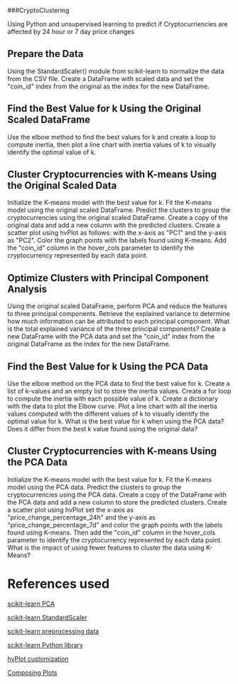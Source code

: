 ###CryptoClustering

Using Python and unsupervised learning to predict if Cryptocurriencies are affected by 24 hour or 7 day price changes 

## Prepare the Data
Using the StandardScaler() module from scikit-learn to normalize the data from the CSV file. Create a DataFrame with scaled data and set the "coin_id" index from the original as the index for the new DataFrame.

## Find the Best Value for k Using the Original Scaled DataFrame
Use the elbow method to find the best values for k and create a loop to compute inertia, then plot a line chart with inertia values of k to visually identify the optimal value of k.

## Cluster Cryptocurrencies with K-means Using the Original Scaled Data
Initialize the K-means model with the best value for k. Fit the K-means model using the original scaled DataFrame. Predict the clusters to group the cryptocurrencies using the original scaled DataFrame. Create a copy of the original data and add a new column with the predicted clusters. Create a scatter plot using hvPlot as follows: with the x-axis as "PC1" and the y-axis as "PC2". Color the graph points with the labels found using K-means. Add the "coin_id" column in the hover_cols parameter to identify the cryptocurrency represented by each data point.

## Optimize Clusters with Principal Component Analysis
Using the original scaled DataFrame, perform PCA and reduce the features to three principal components. Retrieve the explained variance to determine how much information can be attributed to each principal component. What is the total explained variance of the three principal components? Create a new DataFrame with the PCA data and set the "coin_id" index from the original DataFrame as the index for the new DataFrame.

## Find the Best Value for k Using the PCA Data
Use the elbow method on the PCA data to find the best value for k. Create a list of k-values and an empty list to store the inertia values. Create a for loop to compute the inertia with each possible value of k. Create a dictionary with the data to plot the Elbow curve. Plot a line chart with all the inertia values computed with the different values of k to visually identify the optimal value for k. What is the best value for k when using the PCA data? Does it differ from the best k value found using the original data?

## Cluster Cryptocurrencies with K-means Using the PCA Data
Initialize the K-means model with the best value for k. Fit the K-means model using the PCA data. Predict the clusters to group the cryptocurrencies using the PCA data. Create a copy of the DataFrame with the PCA data and add a new column to store the predicted clusters. Create a scatter plot using hvPlot set the x-axis as "price_change_percentage_24h" and the y-axis as "price_change_percentage_7d" and color the graph points with the labels found using K-means. Then add the "coin_id" column in the hover_cols parameter to identify the cryptocurrency represented by each data point. What is the impact of using fewer features to cluster the data using K-Means?


# References used 
[scikit-learn PCA](https://scikit-learn.org/stable/modules/generated/sklearn.decomposition.PCA.html)

[scikit-learn StandardScaler](https://scikit-learn.org/stable/modules/generated/sklearn.preprocessing.StandardScaler.html)

[scikit-learn preprocessing data](https://scikit-learn.org/stable/modules/preprocessing.html#preprocessing-scaler)

[scikit-learn Python library](https://scikit-learn.org)

[hvPlot customization](https://hvplot.holoviz.org/user_guide/Customization.html)

[Composing Plots](https://holoviz.org/tutorial/Composing_Plots.html)

